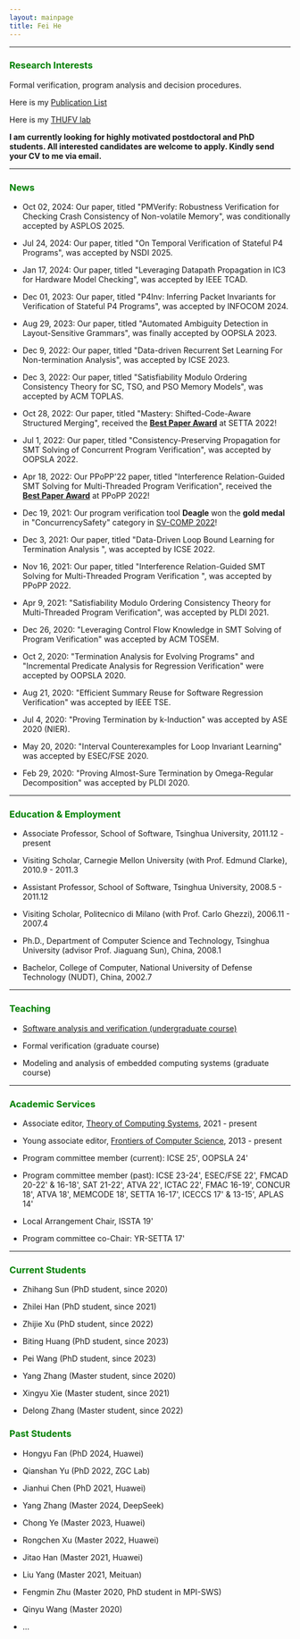 ```yaml
---
layout: mainpage
title: Fei He
---
```


---

### <font color=green>Research Interests</font>

Formal verification, program analysis and decision procedures.

Here is my [Publication List](./publications.html)

Here is my [THUFV lab](https://thufv.github.io/) 

**I am currently looking for highly motivated postdoctoral and PhD students. All interested candidates are welcome to apply. Kindly send your CV to me via email.**

---


### <font color=green>News</font>

- Oct 02, 2024: Our paper, titled \"PMVerify: Robustness Verification for Checking Crash Consistency of Non-volatile Memory\", was conditionally accepted by ASPLOS 2025. 

- Jul 24, 2024: Our paper, titled \"On Temporal Verification of Stateful P4 Programs\", was accepted by NSDI 2025. 

- Jan 17, 2024: Our paper, titled \"Leveraging Datapath Propagation in IC3 for Hardware Model Checking\", was accepted by IEEE TCAD. 

- Dec 01, 2023: Our paper, titled \"P4Inv: Inferring Packet Invariants for Verification of Stateful P4 Programs\", was accepted by INFOCOM 2024. 

- Aug 29, 2023: Our paper, titled \"Automated Ambiguity Detection in Layout-Sensitive Grammars\", was finally accepted by OOPSLA 2023. 

- Dec 9, 2022: Our paper, titled \"Data-driven Recurrent Set Learning For Non-termination Analysis\", was accepted by ICSE 2023.

- Dec 3, 2022: Our paper, titled \"Satisfiability Modulo Ordering Consistency Theory for SC, TSO, and PSO Memory Models\", was accepted by ACM TOPLAS.

- Oct 28, 2022: Our paper, titled \"Mastery: Shifted-Code-Aware Structured Merging\", received the [**Best Paper Award**](https://lcs.ios.ac.cn/setta2022/index.php) at SETTA 2022!

- Jul 1, 2022: Our paper, titled \"Consistency-Preserving Propagation for SMT Solving of Concurrent Program Verification\", was accepted by OOPSLA 2022.

- Apr 18, 2022: Our PPoPP\'22 paper, titled \"Interference Relation-Guided SMT Solving for Multi-Threaded Program Verification\", received the [**Best Paper Award**](https://ppopp22.sigplan.org/) at PPoPP 2022!

- Dec 19, 2021: Our program verification tool **Deagle** won the **gold medal** in \"ConcurrencySafety\" category in [SV-COMP 2022](https://sv-comp.sosy-lab.org/2022/results/results-verified/)!

- Dec 3, 2021: Our paper, titled \"Data-Driven Loop Bound Learning for Termination Analysis \", was accepted by ICSE 2022. 

- Nov 16, 2021: Our paper, titled \"Interference Relation-Guided SMT Solving for Multi-Threaded Program Verification \", was accepted by PPoPP 2022.

- Apr 9, 2021: \"Satisfiability Modulo Ordering Consistency Theory for Multi-Threaded Program Verification\", was accepted by PLDI 2021.

- Dec 26, 2020: \"Leveraging Control Flow Knowledge in SMT Solving of Program Verification\" was accepted by ACM TOSEM. 

- Oct 2, 2020: \"Termination Analysis for Evolving Programs\" and \"Incremental Predicate Analysis for Regression Verification\" were accepted by OOPSLA 2020.

- Aug 21, 2020: \"Efficient Summary Reuse for Software Regression Verification\" was accepted by IEEE TSE.

- Jul 4, 2020: \"Proving Termination by k-Induction\" was accepted by ASE 2020 (NIER).

- May 20, 2020: \"Interval Counterexamples for Loop Invariant Learning\" was accepted by ESEC/FSE 2020.

- Feb 29, 2020: \"Proving Almost-Sure Termination by Omega-Regular Decomposition\" was accepted by PLDI 2020.

---

### <font color=green>Education & Employment</font>

- Associate Professor, School of Software, Tsinghua University, 2011.12 - present

- Visiting Scholar, Carnegie Mellon University (with Prof. Edmund Clarke), 2010.9 - 2011.3

- Assistant Professor, School of Software, Tsinghua University, 2008.5 - 2011.12

- Visiting Scholar, Politecnico di Milano (with Prof. Carlo Ghezzi), 2006.11 - 2007.4

- Ph.D., Department of Computer Science and Technology, Tsinghua University (advisor Prof. Jiaguang Sun), China, 2008.1

- Bachelor, College of Computer, National University of Defense Technology (NUDT), China, 2002.7

---

### <font color=green>Teaching</font>

- [Software analysis and verification (undergraduate course)](./teaching/ProgramVerification/s25/index.md)
  
- Formal verification (graduate course)

- Modeling and analysis of embedded computing systems (graduate course)

---

### <font color=green>Academic Services</font>

- Associate editor, [Theory of Computing Systems](https://link.springer.com/journal/224/editorial-board), 2021 - present

- Young associate editor, [Frontiers of Computer Science](http://journal.hep.com.cn/fcs/EN/column/column22267.shtml#list), 2013 - present

- Program committee member (current): ICSE 25\', OOPSLA 24\' 

- Program committee member (past): ICSE 23-24\', ESEC/FSE 22\', FMCAD 20-22\' & 16-18\', SAT 21-22\', ATVA 22\', ICTAC 22\', FMAC 16-19\', CONCUR 18\', ATVA 18\', MEMCODE 18\', SETTA 16-17\', ICECCS 17\' & 13-15\', APLAS 14\'

- Local Arrangement Chair, ISSTA 19\'

- Program committee co-Chair: YR-SETTA 17\'

---

### <font color=green>Current Students</font>

- Zhihang Sun (PhD student, since 2020)

- Zhilei Han (PhD student, since 2021)

- Zhijie Xu (PhD student, since 2022)

- Biting Huang (PhD student, since 2023)

- Pei Wang (PhD student, since 2023)

- Yang Zhang (Master student, since 2020)

- Xingyu Xie (Master student, since 2021)

- Delong Zhang (Master student, since 2022)

### <font color=green>Past Students</font>

- Hongyu Fan (PhD 2024, Huawei)

- Qianshan Yu (PhD 2022, ZGC Lab)

- Jianhui Chen (PhD 2021, Huawei)

- Yang Zhang (Master 2024, DeepSeek)

- Chong Ye (Master 2023, Huawei)

- Rongchen Xu (Master 2022, Huawei)

- Jitao Han (Master 2021, Huawei)

- Liu Yang (Master 2021, Meituan)

- Fengmin Zhu (Master 2020, PhD student in MPI-SWS)

- Qinyu Wang (Master 2020)

- ... 
